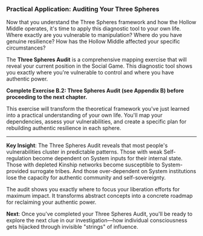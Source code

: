 ### Practical Application: Auditing Your Three Spheres

Now that you understand the Three Spheres framework and how the Hollow Middle operates, it's time to apply this diagnostic tool to your own life. Where exactly are you vulnerable to manipulation? Where do you have genuine resilience? How has the Hollow Middle affected your specific circumstances?

The **Three Spheres Audit** is a comprehensive mapping exercise that will reveal your current position in the Social Game. This diagnostic tool shows you exactly where you're vulnerable to control and where you have authentic power.

**Complete Exercise B.2: Three Spheres Audit (see Appendix B) before proceeding to the next chapter.**

This exercise will transform the theoretical framework you've just learned into a practical understanding of your own life. You'll map your dependencies, assess your vulnerabilities, and create a specific plan for rebuilding authentic resilience in each sphere.

---

**Key Insight**: The Three Spheres Audit reveals that most people's vulnerabilities cluster in predictable patterns. Those with weak Self-regulation become dependent on System inputs for their internal state. Those with depleted Kinship networks become susceptible to System-provided surrogate tribes. And those over-dependent on System institutions lose the capacity for authentic community and self-sovereignty.

The audit shows you exactly where to focus your liberation efforts for maximum impact. It transforms abstract concepts into a concrete roadmap for reclaiming your authentic power.

**Next**: Once you've completed your Three Spheres Audit, you'll be ready to explore the next clue in our investigation—how individual consciousness gets hijacked through invisible "strings" of influence.
